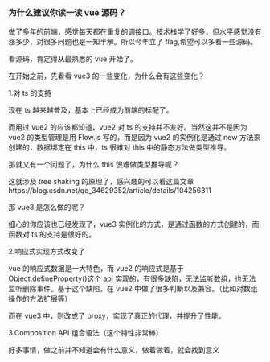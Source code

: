 ### 为什么建议你读一读 vue 源码？

做了多年的前端，感觉每天都在重复的调接口。技术栈学了好多，但水平感觉没有涨多少，对很多问题也是一知半解。所以今年立了 flag,希望可以多看一些源码。

看源码，肯定得从最熟悉的 vue 开始了。

在开始之前，先看看 vue3 的一些变化，为什么会有这些变化？

1.对 ts 的支持

现在 ts 越来越普及，基本上已经成为前端的标配了。

而用过 vue2 的应该都知道，vue2 对 ts 的支持并不友好。当然这并不是因为 vue2 的类型管理是用 Flow.js 写的，而是因为 vue2 的实例化是通过 new 方法来创建的，数据绑定在 this 中，ts 很难对 this 中的静态方法做类型推导。

那就又有一个问题了，为什么 this 很难做类型推导呢？

这就涉及 tree shaking 的原理了，感兴趣的可以看这篇文章https://blog.csdn.net/qq_34629352/article/details/104256311

那 vue3 是怎么做的呢？

细心的你应该也已经发现了，vue3 实例化的方式，是通过函数的方式创建的，而函数对 ts 的支持是很好的。

2.响应式实现方式改变了

vue 的响应式数据是一大特色，而 vue2 的响应式是基于 Object.defineProperty()这个 api 实现的，有很多缺陷，无法监听数组，也无法监听删除事件。基于这个缺陷，在 vue2 中做了很多判断以及兼容。（比如对数组操作的方法扩展等）

而在 vue3 中，则改成了 proxy，实现了真正的代理，并提升了性能。

3.Composition API 组合语法（这个特性非常棒）

好多事情，做之前并不知道会有什么意义，做着做着，就会找到意义
